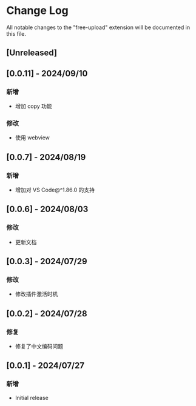 # Change Log

All notable changes to the "free-upload" extension will be documented in this file.

## [Unreleased]

## [0.0.11] - 2024/09/10

### 新增

- 增加 copy 功能

### 修改

- 使用 webview

## [0.0.7] - 2024/08/19

### 新增

- 增加对 VS Code@^1.86.0 的支持

## [0.0.6] - 2024/08/03

### 修改

- 更新文档

## [0.0.3] - 2024/07/29

### 修改

- 修改插件激活时机

## [0.0.2] - 2024/07/28

### 修复

- 修复了中文编码问题

## [0.0.1] - 2024/07/27

### 新增

- Initial release
